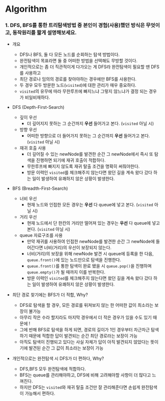 # Algorithm

### 1. DFS, BFS를 통한 트리탐색방법 중 본인이 경험(사용)했던 방식은 무엇이고, 동작원리를 짧게 설명해보세요.

- 개요
    - DFS나 BFS, 둘 다 모든 노드를 순회하는 탐색 방법이다.
    - 완전탐색이 목표라면 둘 중 어떠한 방법을 선택해도 무방할 것이다.
    - 개인적으로는 좀 더 직관적이게 다가오는 게 DFS라 완전탐색이 필요할 땐 DFS를 사용하고
    - 최단 경로나 임의의 경로를 찾아야하는 경우에만 BFS를 사용한다.
    - 두 경우 모두 방문한 노드(`visited`)에 대한 관리가 매우 중요하다. 
    - `visited`의 유무에 따라 무한루프에 빠지느냐 그렇지 않느냐가 결정 되는 경우가 비일비재하다.
    
- DFS (Depth-First-Search)
    - 깊이 우선
        - 더 깊어지지 못하는 그 순간까지 **우선** 들어가고 본다. (`visited` 아닐 시)
    - 방향 우선
        - 어떠한 방향으로 더 들어가지 못하는 그 순간까지 **우선** 들어가고 본다. (`visited` 아닐 시)
    - 재귀 호출 사용
        - 더 깊어질 수 있는 newNode를 발견한 순간 그 newNode에서 즉시 또 탐색을 진행하면 되기에 재귀 호출이 적합하다.
        - 무한루프에 빠지지 않도록 재귀 탈출 조건을 명확히 써줘야한다.
        - 방문 이력인 `visited`를 체크해주지 않는다면 왔던 길을 계속 왔다 갔다 하는 일이 발생하여 유쾌하지 않은 상황이 발생한다.
        
- BFS (Breadth-First-Search)
    - 너비 우선
        - 현재 노드와 인접한 모든 경우는 **우선** 다 queue에 넣고 본다. (`visited` 아닐 시)
    - 거리 우선
        - 현재 노드에서 단 한칸의 거리만 떨어져 있는 경우는 **우선** 다 queue에 넣고 본다. (`visited` 아닐 시)
    - queue 자료구조를 사용
        - 만약 재귀를 사용하여 인접한 newNode를 발견한 순간 그 newNode에 들어간다면 너비(거리)의 우선이 보장되지 않는다.
        - 너비(거리)의 보장을 위해 newNode 발견 시 queue에 등록을 한 다음, `queue.front()`에 있는 노드만으로 탐색을 진행한다.
        - `queue.front()`를 통한 탐색이 완료 됐을 시 `queue.pop()`을 진행하며 `queue.empty()`가 될 때까지 이를 반복한다.
        - 방문 이력인 `visited`를 체크해주지 않는다면 왔던 길을 계속 왔다 갔다 하는 일이 발생하여 유쾌하지 않은 상황이 발생한다.
        
- 최단 경로 찾기에는 BFS가 더 적합, Why?
    - DFS로 탐색을 할 경우, 모든 경로를 뒤져보지 않는 한 어떠한 값이 최소라는 보장이 불가능
    - 아무리 작은 수라 할지라도 마지막 경우에서 더 작은 경우가 있을 수도 있기 때문에 !
    - 그에 반해 BFS로 탐색을 하게 되면, 경로의 길이가 1인 경우부터 차근차근 탐색하기 때문에 적합한 답이 발견되는 순간 최단 경로라는 보장이 가능
    - 아직도 탐색이 진행되고 있다는 사실 자체가 답이 아직 발견되지 않았다는 뜻이기에 발견된 순간 그 값이 최소라는 보장이 가능
    
- 개인적으로는 완전탐색 시 DFS가 더 편하다, Why?
    - DFS,BFS 모두 완전탐색에 적합하다.
    - BFS는 queue를 관리해야하고, DFS에 비해 고려해야할 사항이 더 많다고 느껴진다.
    - 하지만 DFS는 `visited`와 재귀 탈출 조건만 잘 관리해준다면 손쉽게 완전탐색이 가능해서 편하다.
